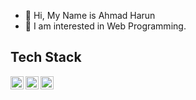 - 👋 Hi, My Name is Ahmad Harun
- 🌱 I am interested in Web Programming.

## Tech Stack
<a href="https://laravel.com/"><img align="left" alt="Laravel" title="Laravel" width="21px" src="https://seeklogo.com/images/L/laravel-logo-41EC1D4C3F-seeklogo.com.png" /></a>
<a href="https://www.mysql.com/"><img align="left" alt="MySql" title="MySql" width="21px" src="https://seeklogo.com/images/M/mysql-logo-B047FB7790-seeklogo.com.png" /></a>
<a href="https://getbootstrap.com/">
  <img alt="Bootstrap" title="Bootstrap" width="21px" src="https://upload.wikimedia.org/wikipedia/commons/b/b2/Bootstrap_logo.svg" />
</a>



